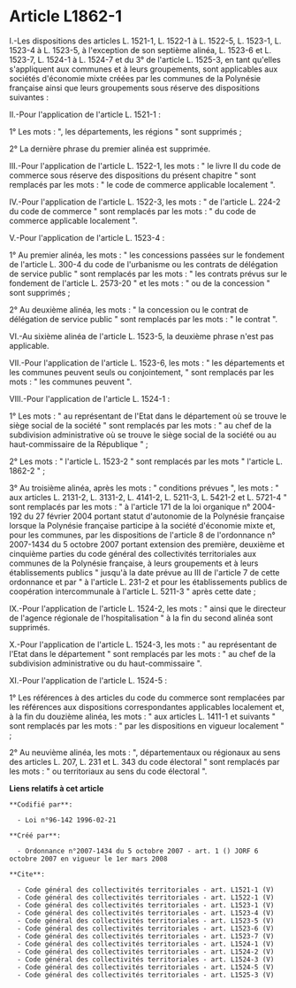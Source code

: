 # Article L1862-1

I.-Les dispositions des articles L. 1521-1, L. 1522-1 à L. 1522-5, L. 1523-1, L. 1523-4 à L. 1523-5, à l'exception de son
septième alinéa, L. 1523-6 et L. 1523-7, L. 1524-1 à L. 1524-7 et du 3° de l'article L. 1525-3, en tant qu'elles s'appliquent
aux communes et à leurs groupements, sont applicables aux sociétés d'économie mixte créées par les communes de la Polynésie
française ainsi que leurs groupements sous réserve des dispositions suivantes : 

II.-Pour l'application de l'article L. 1521-1 : 

1° Les mots : ", les départements, les régions " sont supprimés ; 

2° La dernière phrase du premier alinéa est supprimée. 

III.-Pour l'application de l'article L. 1522-1, les mots : " le livre II du code de commerce sous réserve des dispositions du
présent chapitre " sont remplacés par les mots : " le code de commerce applicable localement ". 

IV.-Pour l'application de l'article L. 1522-3, les mots : " de l'article L. 224-2 du code de commerce " sont remplacés par
les mots : " du code de commerce applicable localement ".

V.-Pour l'application de l'article L. 1523-4 : 

1° Au premier alinéa, les mots : " les concessions passées sur le fondement de l'article L. 300-4 du code de l'urbanisme ou
les contrats de délégation de service public " sont remplacés par les mots : " les contrats prévus sur le fondement de
l'article L. 2573-20 " et les mots : " ou de la concession " sont supprimés ; 

2° Au deuxième alinéa, les mots : " la concession ou le contrat de délégation de service public " sont remplacés par les
mots : " le contrat ". 

VI.-Au sixième alinéa de l'article L. 1523-5, la deuxième phrase n'est pas applicable. 

VII.-Pour l'application de l'article L. 1523-6, les mots : " les départements et les communes peuvent seuls ou conjointement,
" sont remplacés par les mots : " les communes peuvent ". 

VIII.-Pour l'application de l'article L. 1524-1 : 

1° Les mots : " au représentant de l'Etat dans le département où se trouve le siège social de la société " sont remplacés par
les mots : " au chef de la subdivision administrative où se trouve le siège social de la société ou au haut-commissaire de la
République " ; 

2° Les mots : " l'article L. 1523-2 " sont remplacés par les mots " l'article L. 1862-2 " ; 

3° Au troisième alinéa, après les mots : " conditions prévues ", les mots : " aux articles L. 2131-2, L. 3131-2, L. 4141-2,
L. 5211-3, L. 5421-2 et L. 5721-4 " sont remplacés par les mots : " à l'article 171 de la loi organique n° 2004-192 du 27
février 2004 portant statut d'autonomie de la Polynésie française lorsque la Polynésie française participe à la société
d'économie mixte et, pour les communes, par les dispositions de l'article 8 de l'ordonnance n° 2007-1434 du 5 octobre 2007
portant extension des première, deuxième et cinquième parties du code général des collectivités territoriales aux communes de
la Polynésie française, à leurs groupements et à leurs établissements publics " jusqu'à la date prévue au III de l'article 7
de cette ordonnance et par " à l'article L. 231-2 et pour les établissements publics de coopération intercommunale à
l'article L. 5211-3 " après cette date ; 

IX.-Pour l'application de l'article L. 1524-2, les mots : " ainsi que le directeur de l'agence régionale de l'hospitalisation
" à la fin du second alinéa sont supprimés.

X.-Pour l'application de l'article L. 1524-3, les mots : " au représentant de l'Etat dans le département " sont remplacés par
les mots : " au chef de la subdivision administrative ou du haut-commissaire ". 

XI.-Pour l'application de l'article L. 1524-5 : 

1° Les références à des articles du code du commerce sont remplacées par les références aux dispositions correspondantes
applicables localement et, à la fin du douzième alinéa, les mots : " aux articles L. 1411-1 et suivants " sont remplacés par
les mots : " par les dispositions en vigueur localement " ; 

2° Au neuvième alinéa, les mots : ", départementaux ou régionaux au sens des articles L. 207, L. 231 et L. 343 du code
électoral " sont remplacés par les mots : " ou territoriaux au sens du code électoral ".

**Liens relatifs à cet article**

	**Codifié par**:

	  - Loi n°96-142 1996-02-21

	**Créé par**:

	  - Ordonnance n°2007-1434 du 5 octobre 2007 - art. 1 () JORF 6 octobre 2007 en vigueur le 1er mars 2008

	**Cite**:

	  - Code général des collectivités territoriales - art. L1521-1 (V)
	  - Code général des collectivités territoriales - art. L1522-1 (V)
	  - Code général des collectivités territoriales - art. L1523-1 (V)
	  - Code général des collectivités territoriales - art. L1523-4 (V)
	  - Code général des collectivités territoriales - art. L1523-5 (V)
	  - Code général des collectivités territoriales - art. L1523-6 (V)
	  - Code général des collectivités territoriales - art. L1523-7 (V)
	  - Code général des collectivités territoriales - art. L1524-1 (V)
	  - Code général des collectivités territoriales - art. L1524-2 (V)
	  - Code général des collectivités territoriales - art. L1524-3 (V)
	  - Code général des collectivités territoriales - art. L1524-5 (V)
	  - Code général des collectivités territoriales - art. L1525-3 (V)
